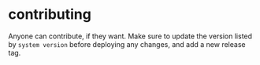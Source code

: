 # contributing
Anyone can contribute, if they want. Make sure to update the version listed by `system version` before deploying any changes, and add a new release tag.